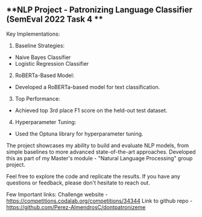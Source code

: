 ## **NLP Project - Patronizing Language Classifier (SemEval 2022 Task 4 **

Key Implementations:

1. Baseline Strategies:
 - Naive Bayes Classifier
 - Logistic Regression Classifier

2. RoBERTa-Based Model:
- Developed a RoBERTa-based model for text classification.

3. Top Performance:
- Achieved top 3rd place F1 score on the held-out test dataset.

4. Hyperparameter Tuning:
- Used the Optuna library for hyperparameter tuning.

The project showcases my ability to build and evaluate NLP models, from simple baselines to more advanced state-of-the-art approaches. 
Developed this as part of my Master's module - "Natural Language Processing" group project.

Feel free to explore the code and replicate the results. If you have any questions or feedback, please don't hesitate to reach out.

Few Important links:
Challenge website - https://competitions.codalab.org/competitions/34344
Link to github repo - https://github.com/Perez-AlmendrosC/dontpatronizeme
